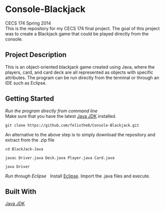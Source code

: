 # Console-Blackjack
CECS 174 Spring 2014  
This is the repository for my CECS 174 final project. The goal of this project was to create a Blackjack game that could be played directly from the console. 

## Project Description  
This is an object-oriented blackjack game created using Java, where the players, card, and card deck are all represented as objects with specific attributes. The program can be run directly from the terminal or through an IDE such as Eclipse.  

## Getting Started
*Run the program directly from command line*  
Make sure that you have the latest [Java JDK](http://www.oracle.com/technetwork/java/javase/downloads/jdk8-downloads-2133151.html) installed. 
```
git clone https://github.com/felixthe8/Console-Blackjack.git  
```
An alternative to the above step is to simply download the repository and extract from the .zip file
```
cd BlackJack-Java  
```
```
javac Driver.java Deck.java Player.java Card.java   
```
```
java Driver 
```
*Run through Eclipse*  
Install [Eclipse](https://www.eclipse.org/downloads/packages/). Import the .java files and execute. 

## Built With  
[Java JDK](http://www.oracle.com/technetwork/java/javase/downloads/jdk8-downloads-2133151.html)  
